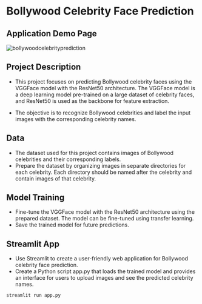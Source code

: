 # Bollywood Celebrity Face Prediction

## Application Demo Page
![bollywoodcelebrityprediction](https://github.com/S-shubham08/bollywood_celebrity_face_prediction/assets/127888794/7e33ac43-1727-48e2-8625-1d0d73a04f97)

## Project Description
- This project focuses on predicting Bollywood celebrity faces using the VGGFace model with the ResNet50 architecture. The VGGFace model is a deep learning model pre-trained on a large dataset of celebrity faces, and ResNet50 is used as the backbone for feature extraction.

- The objective is to recognize Bollywood celebrities and label the input images with the corresponding celebrity names.

## Data
- The dataset used for this project contains images of Bollywood celebrities and their corresponding labels.
- Prepare the dataset by organizing images in separate directories for each celebrity. Each directory should be named after the celebrity and contain images of that celebrity.

## Model Training
- Fine-tune the VGGFace model with the ResNet50 architecture using the prepared dataset. The model can be fine-tuned using transfer learning.
- Save the trained model for future predictions.

## Streamlit App
- Use Streamlit to create a user-friendly web application for Bollywood celebrity face prediction.
- Create a Python script app.py that loads the trained model and provides an interface for users to upload images and see the predicted celebrity names.
```
streamlit run app.py
```
